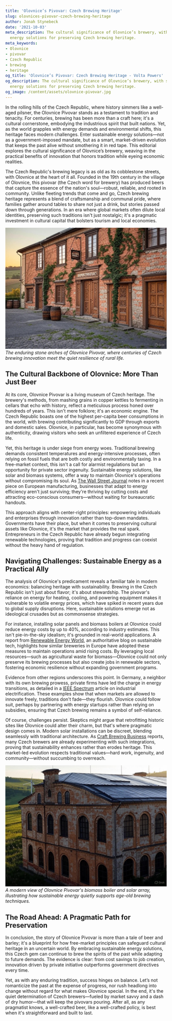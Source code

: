 ```yaml
---
title: 'Olovnice’s Pivovar: Czech Brewing Heritage'
slug: olovnices-pivovar-czech-brewing-heritage
author: Jonah Stynebeck
date: '2021-10-03'
meta_description: The cultural significance of Olovnice’s brewery, with sustainable
  energy solutions for preserving Czech brewing heritage.
meta_keywords:
- Olovnice
- pivovar
- Czech Republic
- brewing
- heritage
og_title: 'Olovnice’s Pivovar: Czech Brewing Heritage - Volta Powers'
og_description: The cultural significance of Olovnice’s brewery, with sustainable
  energy solutions for preserving Czech brewing heritage.
og_image: /content/assets/olovnice-pivovar.jpg
---
```



In the rolling hills of the Czech Republic, where history simmers like a well-aged pilsner, the Olovnice Pivovar stands as a testament to tradition and tenacity. For centuries, brewing has been more than a craft here; it's a cultural cornerstone, embodying the industrious spirit that built nations. Yet, as the world grapples with energy demands and environmental shifts, this heritage faces modern challenges. Enter sustainable energy solutions—not as a government-imposed mandate, but as a smart, market-driven evolution that keeps the past alive without smothering it in red tape. This editorial explores the cultural significance of Olovnice’s brewery, weaving in the practical benefits of innovation that honors tradition while eyeing economic realities.

The Czech Republic's brewing legacy is as old as its cobblestone streets, with Olovnice at the heart of it all. Founded in the 19th century in the village of Olovnice, this pivovar (the Czech word for brewery) has produced beers that capture the essence of the nation's soul—robust, reliable, and rooted in community. Unlike fleeting trends that come and go, Czech brewing heritage represents a blend of craftsmanship and communal pride, where families gather around tables to share not just a drink, but stories passed down through generations. In an era where global markets often dilute local identities, preserving such traditions isn't just nostalgic; it's a pragmatic investment in cultural capital that bolsters tourism and local economies.

![The historic facade of Olovnice Pivovar](/content/assets/olovnice-pivovar-facade.jpg)  
*The enduring stone arches of Olovnice Pivovar, where centuries of Czech brewing innovation meet the quiet resilience of rural life.*

## The Cultural Backbone of Olovnice: More Than Just Beer

At its core, Olovnice Pivovar is a living museum of Czech heritage. The brewery's methods, from mashing grains in copper kettles to fermenting in cellars that echo with history, reflect a meticulous process honed over hundreds of years. This isn't mere folklore; it's an economic engine. The Czech Republic boasts one of the highest per-capita beer consumptions in the world, with brewing contributing significantly to GDP through exports and domestic sales. Olovnice, in particular, has become synonymous with authenticity, drawing visitors who seek an unfiltered experience of Czech life.

Yet, this heritage is under siege from energy woes. Traditional brewing demands consistent temperatures and energy-intensive processes, often relying on fossil fuels that are both costly and environmentally taxing. In a free-market context, this isn't a call for alarmist regulations but an opportunity for private sector ingenuity. Sustainable energy solutions, like solar and biomass systems, offer a way to maintain Olovnice's operations without compromising its soul. As [The Wall Street Journal](https://www.wsj.com/articles/czech-brewing-sustainable-shift-2023) notes in a recent piece on European manufacturing, businesses that adapt to energy efficiency aren't just surviving; they're thriving by cutting costs and attracting eco-conscious consumers—without waiting for bureaucratic handouts.

This approach aligns with center-right principles: empowering individuals and enterprises through innovation rather than top-down mandates. Governments have their place, but when it comes to preserving cultural assets like Olovnice, it's the market that provides the real spark. Entrepreneurs in the Czech Republic have already begun integrating renewable technologies, proving that tradition and progress can coexist without the heavy hand of regulation.

## Navigating Challenges: Sustainable Energy as a Practical Ally

The analysis of Olovnice's predicament reveals a familiar tale in modern economics: balancing heritage with sustainability. Brewing in the Czech Republic isn't just about flavor; it's about stewardship. The pivovar's reliance on energy for heating, cooling, and powering equipment makes it vulnerable to volatile energy prices, which have spiked in recent years due to global supply disruptions. Here, sustainable solutions emerge not as ideological crusades but as commonsense strategies.

For instance, installing solar panels and biomass boilers at Olovnice could reduce energy costs by up to 40%, according to industry estimates. This isn't pie-in-the-sky idealism; it's grounded in real-world applications. A report from [Renewable Energy World](https://www.renewableenergyworld.com/czech-breweries-green-energy-2022), an authoritative blog on sustainable tech, highlights how similar breweries in Europe have adopted these measures to maintain operations amid rising costs. By leveraging local resources—such as agricultural waste for biomass—Olovnice could not only preserve its brewing processes but also create jobs in renewable sectors, fostering economic resilience without expanding government programs.

Evidence from other regions underscores this point. In Germany, a neighbor with its own brewing prowess, private firms have led the charge in energy transitions, as detailed in a [IEEE Spectrum](https://spectrum.ieee.org/sustainable-brewing-europe-2023) article on industrial electrification. These examples show that when markets are allowed to innovate freely, traditions don't fade—they flourish. Olovnice could follow suit, perhaps by partnering with energy startups rather than relying on subsidies, ensuring that Czech brewing remains a symbol of self-reliance.

Of course, challenges persist. Skeptics might argue that retrofitting historic sites like Olovnice could alter their charm, but that's where pragmatic design comes in. Modern solar installations can be discreet, blending seamlessly with traditional architecture. As [Craft Brewing Business](https://www.craftbrewingbusiness.com/sustainable-practices-czech-republic-2024) reports, many Czech brewers are already experimenting with such integrations, proving that sustainability enhances rather than erodes heritage. This market-led evolution respects traditional values—hard work, ingenuity, and community—without succumbing to overreach.

![Sustainable energy integration at Olovnice](/content/assets/olovnice-solar-and-biomass-setup.jpg)  
*A modern view of Olovnice Pivovar's biomass boiler and solar array, illustrating how sustainable energy quietly supports age-old brewing techniques.*

## The Road Ahead: A Pragmatic Path for Preservation

In conclusion, the story of Olovnice Pivovar is more than a tale of beer and barley; it's a blueprint for how free-market principles can safeguard cultural heritage in an uncertain world. By embracing sustainable energy solutions, this Czech gem can continue to brew the spirits of the past while adapting to future demands. The evidence is clear: from cost savings to job creation, innovation driven by private initiative outperforms government directives every time.

Yet, as with any enduring tradition, success hinges on balance. Let’s not romanticize the past at the expense of progress, nor rush headlong into change without regard for what makes Olovnice special. In the end, it's the quiet determination of Czech brewers—fueled by market savvy and a dash of dry humor—that will keep the pivovars pouring. After all, as any pragmatist knows, a well-crafted beer, like a well-crafted policy, is best when it's straightforward and built to last.
